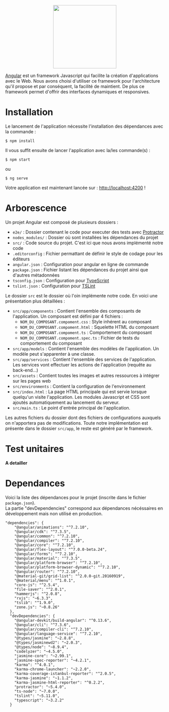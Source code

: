 <p align="center">
    <a href="https://angular.io" target="_blank">
        <img src="https://angular.io/assets/images/logos/angular/angular.svg" width="200">
    </a>
</p>

[Angular](https://angular.io) est un framework Javascript qui facilite la création d'applications avec le Web.
Nous avons choisi d'utiliser ce framework pour l'architecture qu'il propose et par conséquent, la facilité de maintient.
De plus ce framework permet d'offrir des interfaces dynamiques et responsives.

# Installation
Le lancement de l'application nécessite l'installation des dépendances avec la commande :  

    $ npm install
      
Il vous suffit ensuite de lancer l'application avec la/les commande(s) :
   
    $ npm start

ou 

    $ ng serve

Votre application est maintenant lancée sur : [http://localhost:4200](http://localhost:4200) !

# Arborescence
Un projet Angular est composé de plusieurs dossiers :
- `e2e/` : Dossier contenant le code pour executer des tests avec [Protractor](http://www.protractortest.org/)
- `nodes_modules/` : Dossier où sont installées les dépendances du projet
- `src/` : Code source du projet. C'est ici que nous avons implémenté notre code
- `.editorconfig` : Fichier permattant de définir le style de codage pour les éditeurs
- `angular.json` : Configuration pour angular en ligne de commande
- `package.json` : Fichier listant les dépendances du projet ainsi que d'autres métadonnées
- `tsconfig.json` : Configuration pour [TypeScript](https://www.typescriptlang.org/)
- `tslint.json` : Configuration pour [TSLint](https://palantir.github.io/tslint/)

Le dossier `src` est le dossier où l'oin implémente notre code. En voici une présentation plus détaillées :
- `src/app/components` : Contient l'ensemble des composants de l'application. Un composant est défini par 4 fichiers :
  * `NOM_DU_COMPOSANT.compoment.css` : Style inhérent au composant
  * `NOM_DU_COMPOSANT.compoment.html` : Squelette HTML du composant
  * `NOM_DU_COMPOSANT.compoment.ts` : Comportement du composant
  * `NOM_DU_COMPOSANT.compoment.spec.ts` : Fichier de tests du comportement du composant
- `src/app/models` : Contient l'ensemble des modèles de l'application. Un modèle peut s'apparenter à une classe.
- `src/app/services` : Contient l'ensemble des services de l'application. Les services vont effectuer les actions de l'application (requête au back-end...)
- `src/assets` : Contient toutes les images et autres ressources à intégrer sur les pages web 
- `src/environments` : Contient la configuration de l'environnement
- `src/index.html` : La page HTML principale qui est servie lorsque quelqu'un visite l'application. Les modules Javascript et CSS sont ajoutés automatiquement au lancement du serveur.
- `src/main.ts` : Le point d'entrée principal de l'application.

Les autres fichiers du dossier dont des fichiers de configurations auxquels on n'apportera pas de modifications.
Toute notre implémentation est présente dans le dossier `src/app`, le reste est généré par le framework.

# Test unitaires
**A detailler**

# Dependances
Voici la liste des dépendances pour le projet (inscrite dans le fichier `package.json`).  
La partie "devDependencies" correspond aux dépendances nécéssaires en développement mais non utilisé en production.

```
"dependencies": {
    "@angular/animations": "^7.2.10",
    "@angular/cdk": "^7.3.5",
    "@angular/common": "^7.2.10",
    "@angular/compiler": "^7.2.10",
    "@angular/core": "^7.2.10",
    "@angular/flex-layout": "^7.0.0-beta.24",
    "@angular/forms": "^7.2.10",
    "@angular/material": "^7.3.5",
    "@angular/platform-browser": "^7.2.10",
    "@angular/platform-browser-dynamic": "^7.2.10",
    "@angular/router": "^7.2.10",
    "@material-git/grid-list": "^2.0.0-git.20160919",
    "@material/menu": "^1.0.1",
    "core-js": "^2.5.4",
    "file-saver": "^2.0.1",
    "hammerjs": "^2.0.8",
    "rxjs": "~6.3.3",
    "tslib": "^1.9.0",
    "zone.js": "~0.8.26"
  },
  "devDependencies": {
    "@angular-devkit/build-angular": "^0.13.6",
    "@angular/cli": "^7.3.6",
    "@angular/compiler-cli": "^7.2.10",
    "@angular/language-service": "^7.2.10",
    "@types/jasmine": "~2.8.8",
    "@types/jasminewd2": "~2.0.3",
    "@types/node": "~8.9.4",
    "codelyzer": "~4.5.0",
    "jasmine-core": "~2.99.1",
    "jasmine-spec-reporter": "~4.2.1",
    "karma": "^4.0.1",
    "karma-chrome-launcher": "~2.2.0",
    "karma-coverage-istanbul-reporter": "^2.0.5",
    "karma-jasmine": "~1.1.2",
    "karma-jasmine-html-reporter": "^0.2.2",
    "protractor": "~5.4.0",
    "ts-node": "~7.0.0",
    "tslint": "~5.11.0",
    "typescript": "~3.2.2"
  }
```